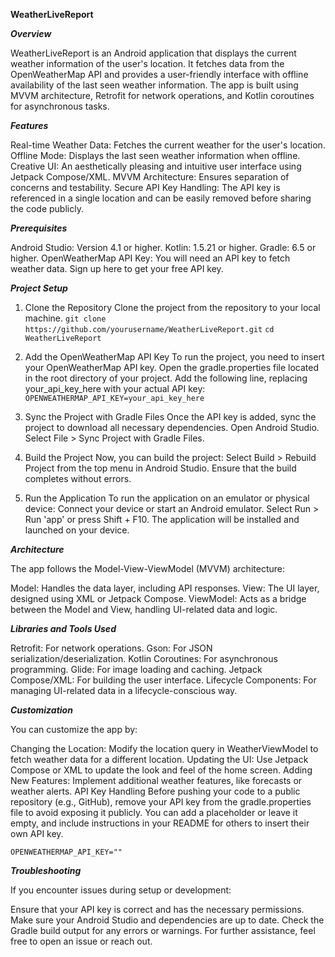 **WeatherLiveReport**

***Overview***

WeatherLiveReport is an Android application that displays the current weather information of the user's location. It fetches data from the OpenWeatherMap API and provides a user-friendly interface with offline availability of the last seen weather information. The app is built using MVVM architecture, Retrofit for network operations, and Kotlin coroutines for asynchronous tasks.

***Features***

Real-time Weather Data: Fetches the current weather for the user's location.
Offline Mode: Displays the last seen weather information when offline.
Creative UI: An aesthetically pleasing and intuitive user interface using Jetpack Compose/XML.
MVVM Architecture: Ensures separation of concerns and testability.
Secure API Key Handling: The API key is referenced in a single location and can be easily removed before sharing the code publicly.

***Prerequisites***

Android Studio: Version 4.1 or higher.
Kotlin: 1.5.21 or higher.
Gradle: 6.5 or higher.
OpenWeatherMap API Key: You will need an API key to fetch weather data. Sign up here to get your free API key.

***Project Setup***

1. Clone the Repository
   Clone the project from the repository to your local machine.
   ```git clone https://github.com/yourusername/WeatherLiveReport.git```
   ```cd WeatherLiveReport```

2. Add the OpenWeatherMap API Key
   To run the project, you need to insert your OpenWeatherMap API key.
   Open the gradle.properties file located in the root directory of your project.
   Add the following line, replacing your_api_key_here with your actual API key:
   ```OPENWEATHERMAP_API_KEY=your_api_key_here```

3. Sync the Project with Gradle Files
   Once the API key is added, sync the project to download all necessary dependencies.
   Open Android Studio.
   Select File > Sync Project with Gradle Files.

4. Build the Project
   Now, you can build the project:
   Select Build > Rebuild Project from the top menu in Android Studio.
   Ensure that the build completes without errors.

5. Run the Application
   To run the application on an emulator or physical device:
   Connect your device or start an Android emulator.
   Select Run > Run 'app' or press Shift + F10.
   The application will be installed and launched on your device.

***Architecture***

The app follows the Model-View-ViewModel (MVVM) architecture:

Model: Handles the data layer, including API responses.
View: The UI layer, designed using XML or Jetpack Compose.
ViewModel: Acts as a bridge between the Model and View, handling UI-related data and logic.

***Libraries and Tools Used***

Retrofit: For network operations.
Gson: For JSON serialization/deserialization.
Kotlin Coroutines: For asynchronous programming.
Glide: For image loading and caching.
Jetpack Compose/XML: For building the user interface.
Lifecycle Components: For managing UI-related data in a lifecycle-conscious way.


***Customization***

You can customize the app by:

Changing the Location: Modify the location query in WeatherViewModel to fetch weather data for a different location.
Updating the UI: Use Jetpack Compose or XML to update the look and feel of the home screen.
Adding New Features: Implement additional weather features, like forecasts or weather alerts.
API Key Handling
Before pushing your code to a public repository (e.g., GitHub), remove your API key from the gradle.properties file to avoid exposing it publicly. You can add a placeholder or leave it empty, and include instructions in your README for others to insert their own API key.

```OPENWEATHERMAP_API_KEY=""```

***Troubleshooting***

If you encounter issues during setup or development:

Ensure that your API key is correct and has the necessary permissions.
Make sure your Android Studio and dependencies are up to date.
Check the Gradle build output for any errors or warnings.
For further assistance, feel free to open an issue or reach out.

